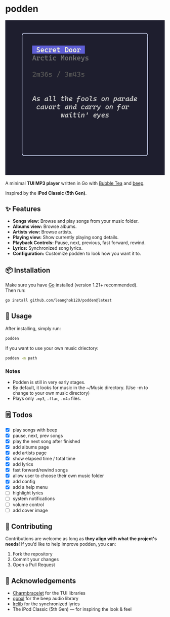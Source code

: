 # podden

![demo](./assets/demo.png)

A minimal **TUI MP3 player** written in Go with [Bubble Tea](https://github.com/charmbracelet/bubbletea) and [beep](https://github.com/gopxl/beep).  

Inspired by the **iPod Classic (5th Gen)**.

## ✨ Features

- **Songs view:** Browse and play songs from your music folder.  
- **Albums view:** Browse albums.  
- **Artists view:** Browse artists.  
- **Playing view:** Show currently playing song details.
- **Playback Controls:** Pause, next, previous, fast forward, rewind.  
- **Lyrics:** Synchronized song lyrics.
- **Configuration:** Customize podden to look how you want it to.

## 📦 Installation

Make sure you have [Go](https://go.dev/dl/) installed (version 1.21+ recommended).  
Then run:

```sh
go install github.com/leanghok120/podden@latest
```

## 🚀 Usage

After installing, simply run:

```sh
podden
```

If you want to use your own music driectory:

```sh
podden -m path
```

### Notes

- Podden is still in very early stages.
- By default, it looks for music in the ~/Music directory. (Use -m to change to your own music directory)
- Plays only `.mp3`, `.flac`, `.m4a` files.

## 🗒️ Todos

- [x] play songs with beep
- [x] pause, next, prev songs
- [x] play the next song after finished
- [x] add albums page
- [x] add artists page
- [x] show elapsed time / total time
- [x] add lyrics 
- [x] fast forward/rewind songs
- [x] allow user to choose their own music folder
- [x] add config
- [x] add a help menu
- [ ] highlight lyrics
- [ ] system notifications
- [ ] volume control
- [ ] add cover image

## 🤝 Contributing

Contributions are welcome as long as **they align with what the project's needs**!
If you’d like to help improve podden, you can:

1. Fork the repository
2. Commit your changes
3. Open a Pull Request

## 🙏 Acknowledgements

- [Charmbracelet](https://github.com/charmbracelet) for the TUI libraries
- [gopxl](https://github.com/gopxl/beep) for the beep audio library
- [lrclib](https://lrclib.net) for the synchronized lyrics
- The iPod Classic (5th Gen) — for inspiring the look & feel
